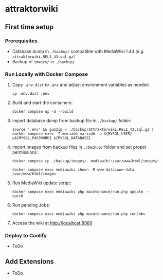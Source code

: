 # attraktorwiki

## First time setup

### Prerequisites

- Database dump in `./backup/` compatible with MediaWiki 1.43 (e.g. `attraktorwiki.REL1_43.sql.gz`)
- Backup of `images/` in `./backup/`

### Run Locally with Docker Compose

1. Copy `.env.dist` to `.env` and adjust environment variables as needed.

   ```shell
   cp .env.dist .env
   ```

2. Build and start the containers:

   ```shell
   docker compose up -d --build
   ```

3. import database dump from backup file in `./backup/` folder:

   ```shell
   source '.env' && gunzip < ./backup/attraktorwiki.REL1_43.sql.gz | docker compose exec -T mariadb mariadb -u ${MYSQL_USER} -p${MYSQL_PASSWORD} ${MYSQL_DATABASE}
   ```

4. Import images from backup files in `./backup/` folder and set proper permissions:

   ```shell
   docker compose cp ./backup/images/. mediawiki:/var/www/html/images/

   docker compose exec mediawiki chown -R www-data:www-data /var/www/html/images
   ```

5. Run MediaWiki update script:

   ```shell
   docker compose exec mediawiki php maintenance/run.php update --quick
   ```

6. Run pending Jobs:

   ```shell
   docker compose exec mediawiki php maintenance/run.php runJobs
   ```

7. Access the wiki at <http://localhost:8080>

### Deploy to Coolify

- ToDo

## Add Extensions

- ToDo

